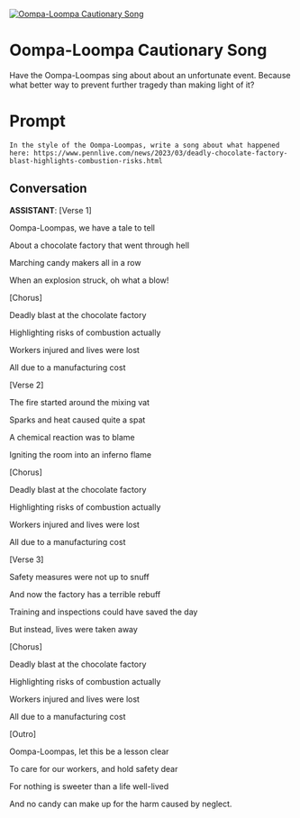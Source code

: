 
[![Oompa-Loompa Cautionary Song](https://flow-prompt-covers.s3.us-west-1.amazonaws.com/icon/realistic/real_5.png)]()
# Oompa-Loompa Cautionary Song 
Have the Oompa-Loompas sing about about an unfortunate event.  Because what better way to prevent further tragedy than making light of it?

# Prompt

```
In the style of the Oompa-Loompas, write a song about what happened here: https://www.pennlive.com/news/2023/03/deadly-chocolate-factory-blast-highlights-combustion-risks.html
```

## Conversation

**ASSISTANT**: [Verse 1]

Oompa-Loompas, we have a tale to tell

About a chocolate factory that went through hell

Marching candy makers all in a row

When an explosion struck, oh what a blow!



[Chorus]

Deadly blast at the chocolate factory

Highlighting risks of combustion actually

Workers injured and lives were lost

All due to a manufacturing cost



[Verse 2]

The fire started around the mixing vat

Sparks and heat caused quite a spat

A chemical reaction was to blame

Igniting the room into an inferno flame



[Chorus]

Deadly blast at the chocolate factory

Highlighting risks of combustion actually

Workers injured and lives were lost

All due to a manufacturing cost



[Verse 3]

Safety measures were not up to snuff

And now the factory has a terrible rebuff

Training and inspections could have saved the day

But instead, lives were taken away



[Chorus]

Deadly blast at the chocolate factory

Highlighting risks of combustion actually

Workers injured and lives were lost

All due to a manufacturing cost



[Outro]

Oompa-Loompas, let this be a lesson clear

To care for our workers, and hold safety dear

For nothing is sweeter than a life well-lived

And no candy can make up for the harm caused by neglect.


